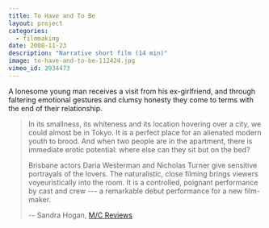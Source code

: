 ```yaml
---
title: To Have and To Be
layout: project
categories:
  - filmmaking
date: 2008-11-23
description: "Narrative short film (14 min)"
image: to-have-and-to-be-112424.jpg
vimeo_id: 2934473
---
```


A lonesome young man receives a visit from his ex-girlfriend, and through
faltering emotional gestures and clumsy honesty they come to terms with the end
of their relationship.

> In its smallness, its whiteness and its location hovering over a city, we
> could almost be in Tokyo. It is a perfect place for an alienated modern youth
> to brood. And when two people are in the apartment, there is immediate erotic
> potential: where else can they sit but on the bed?
> 
> Brisbane actors Daria Westerman and Nicholas Turner give sensitive portrayals
> of the lovers. The naturalistic, close filming brings viewers voyeuristically
> into the room. It is a controlled, poignant performance by cast and crew ---
> a remarkable debut performance for a new film-maker.
>
> -- Sandra Hogan, [M/C Reviews](http://reviews.media-culture.org.au/modules.php?name=News&file=article&sid=2991)
